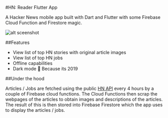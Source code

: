 #HN: Reader Flutter App

A Hacker News mobile app built with Dart and Flutter with some Firebase Cloud Function and Firestore magic.

![alt sceenshot](https://storage.googleapis.com/me-kiano-static/grouped-screens.jpg)

##Features

* View list of top HN stories with original article images
* View list of top HN jobs
* Offline capabilities
* Dark mode 🌚 Because its 2019

##Under the hood

Articles / Jobs are fetched using the public [HN API](https://github.com/HackerNews/API) every 4 hours by a couple of Firebase cloud functions. The Cloud Functions then scrap the webpages of the articles to obtain images and descriptions of the articles. The result of this is then stored into Firebase Firestore which the app uses to display the articles / jobs.
